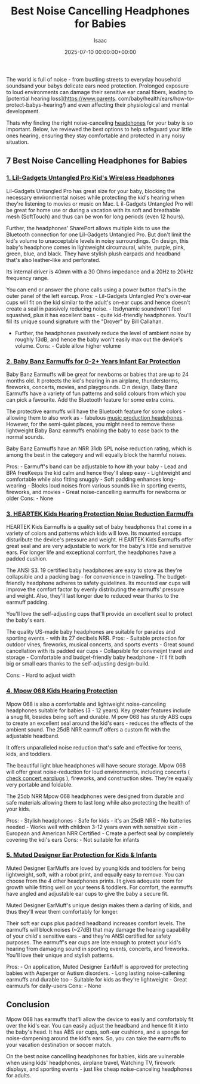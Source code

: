 ﻿---
title: Best Noise Cancelling Headphones for Babies
description: The world is full of noise - from bustling streets to everyday household soundsand your babys delicate ears need protection.
slug: /best-noise-cancelling-headphones-for-babies/
date: 2025-07-10 00:00:00+00:00
lastmod: 2025-07-10 00:00:00+03:00
author: Isaac
categories:
- Headphones
- Product Reviews
tags:
- headphones
- noise
- cancelling
layout: post
---

The world is full of noise - from bustling streets to everyday household soundsand your babys delicate ears need protection. Prolonged exposure to loud environments can damage their sensitive ear canal fibers, leading to [potential hearing loss](https://www.parents. com/baby/health/ears/how-to-protect-babys-hearing/) and even affecting their physiological and mental development.

Thats why finding the right noise-canceling [headphones](https://pestpolicy.com/best-noise-cancelling-headphones/) for your baby is so important. Below, Ive reviewed the best options to help safeguard your little ones hearing, ensuring they stay comfortable and protected in any noisy situation.

##  7 Best Noise Cancelling Headphones for Babies

###  [1. Lil-Gadgets Untangled Pro Kid's Wireless Headphones](https://www.amazon.com/dp/B00NWYGZO6/?tag=p-policy-20)

Lil-Gadgets Untangled Pro has great size for your baby, blocking the necessary environmental noises while protecting the kid's hearing when they're listening to movies or music on Mac. L il-Gadgets Untangled Pro will be great for home use or during a vacation with its soft and breathable mesh (SoftTouch) and thus can be won for long periods (even 12 hours).

Further, the headphones' SharePort allows multiple kids to use the Bluetooth connection for one Lil-Gadgets Untangled Pro. But don't limit the kid's volume to unacceptable levels in noisy surroundings. On design, this baby's headphone comes in lightweight circumaural, white, purple, pink, green, blue, and black. They have stylish plush earpads and headband that's also leather-like and perforated.

Its internal driver is 40mm with a 30 Ohms impedance and a 20Hz to 20kHz frequency range.

You can end or answer the phone calls using a power button that's in the outer panel of the left earcup. Pros: - Lil-Gadgets Untangled Pro's over-ear cups will fit on the kid similar to the adult's on-ear cups and hence doesn't create a seal in passively reducing noise. - Itsdynamic soundwon't feel squashed, plus it has excellent bass - quite kid-friendly headphones. You'll fill its unique sound signature with the "Drover" by Bill Callahan.

- Further, the headphones passively reduce the level of ambient noise by roughly 13dB, and hence the baby won't easily max out the device's volume. Cons: - Cable allow higher volume

###  [2. Baby Banz Earmuffs for 0-2+ Years Infant Ear Protection](https://www.amazon.com/dp/B01ANXM29K/?tag=p-policy-20)

Baby Banz Earmuffs will be great for newborns or babies that are up to 24 months old. It protects the kid's hearing in an airplane, thunderstorms, fireworks, concerts, movies, and playgrounds. O n design, Baby Banz Earmuffs have a variety of fun patterns and solid colours from which you can pick a favourite. Add the Bluetooth feature for some extra coins.

The protective earmuffs will have the Bluetooth feature for some colors - allowing them to also work as - fabulous [music production headphones](https://pestpolicy.com/best-headphones-for-music-production/). However, for the semi-quiet places, you might need to remove these lightweight Baby Banz earmuffs enabling the baby to ease back to the normal sounds.

Baby Banz Earmuffs have an NRR 31db SPL noise reduction rating, which is among the best in the category and will equally block the harmful noises.

Pros: - Earmuff's band can be adjustable to how ith your baby - Lead and BPA freeKeeps the kid calm and hence they'll sleep easy - Lightweight and comfortable while also fitting snuggly - Soft padding enhances long-wearing - Blocks loud noises from various sounds like in sporting events, fireworks, and movies - Great noise-cancelling earmuffs for newborns or older Cons: - None

###  [3. HEARTEK Kids Hearing Protection Noise Reduction Earmuffs](https://www.amazon.com/dp/B01H1TVKS8/?tag=p-policy-20)

HEARTEK Kids Earmuffs is a quality set of baby headphones that come in a variety of colors and patterns which kids will love. Its mounted earcups disturibute the device's pressure and weight. H EARTEK Kids Earmuffs offer great seal and are very adjustable to work for the baby's little and sensitive ears. For longer life and exceptional comfort, the headphones have a padded cushion.

The ANSI S3. 19 certified baby headphones are easy to store as they're collapsible and a packing bag - for convenience in traveling. The budget-friendly headphone adheres to safety guidelines. Its mounted ear cups will improve the comfort factor by evenly distributing the earmuffs' pressure and weight. Also, they'll last longer due to reduced wear thanks to the earmuff padding.

You'll love the self-adjusting cups that'll provide an excellent seal to protect the baby's ears.

The quality US-made baby headphones are suitable for parades and sporting events - with its 27 decibels NRR. Pros: - Suitable protection for outdoor vines, fireworks, musical concerts, and sports events - Great sound cancellation with its padded ear cups - Collapsible for convineijnt travel and storage - Comfortable and budget-friendly baby headphone - It'll fit both big or small ears thanks to the self-adjusting design-build.

Cons: - Hard to adjust width

###  [4. Mpow 068 Kids Hearing Protection](https://www.amazon.com/dp/B07216RSSL/?tag=p-policy-20)

Mpow 068 is also a comfortable and lightweight noise-canceling headphones suitable for babies (3 - 12 years). Key greater features include a snug fit, besides being soft and durable. M pow 068 has sturdy ABS cups to create an excellent seal around the kid's ears - reduces the effects of the ambient sound. The 25dB NRR earmuff offers a custom fit with the adjustable headband.

It offers unparalleled noise reduction that's safe and effective for teens, kids, and toddlers.

The beautiful light blue headphones will have secure storage. Mpow 068 will offer great noise-reduction for loud environments, including concerts ( [check concert earplugs](https://pestpolicy.com/best-earplugs-for-concerts/) ), fireworks, and construction sites. They're equally very portable and foldable.

The 25db NRR Mpow 068 headphones were designed from durable and safe materials allowing them to last long while also protecting the health of your kids.

Pros: - Stylish headphones - Safe for kids - it's an 25dB NRR - No batteries needed - Works well with children 3-12 years even with sensitive skin - European and American NRR Certified - Create a perfect seal by completely covering the kdi's ears Cons: - Not suitable for infants

###  [5. Muted Designer Ear Protection for Kids & Infants](https://www.amazon.com/dp/B01N2TAQBJ/?tag=p-policy-20)

Muted Designer EarMuffs are loved by young kids and toddlers for being lightweight, soft, with a robot print, and equally easy to remove. You can choose from the 4 other headphones prints. I t gives adequate room for growth while fitting well on your teens & toddlers. For comfort, the earmuffs have angled and adjustable ear cups to give the baby a secure fit.

Muted Designer EarMuff's unique design makes them a darling of kids, and thus they'll wear them comfortably for longer.

Their soft ear cups plus padded headband increases comfort levels. The earmuffs will block noises (~27dB) that may damage the hearing capability of your child's sensitive ears - and they're ANSI certified for safety purposes. The earmuff's ear cups are late enough to protect your kid's hearing from damaging sound in sporting events, concerts, and fireworks. You'll love their unique and stylish patterns.

Pros: - On application, Muted Designer EarMuff is approved for protecting babies with Asperger or Autism disorders. - Long lasting noise-callening earmuffs and durable too - Suitable for kids as they're lightweight - Great earmuufs for daily-users Cons: - None

##  Conclusion

Mpow 068 has earmuffs that'll allow the device to easily and comfortably fit over the kid's ear. You can easily adjust the headband and hence fit it into the baby's head. It has ABS ear cups, soft-ear cushions, and a sponge for noise-dampening around the kid's ears. So, you can take the earmuffs to your vacation destination or soccer match.

On the best noise cancelling headphones for babies, kids are vulnerable when using kids' headphones, airplane travel, Watching TV, firework displays, and sporting events - just like cheap noise-canceling headphones for adults.

